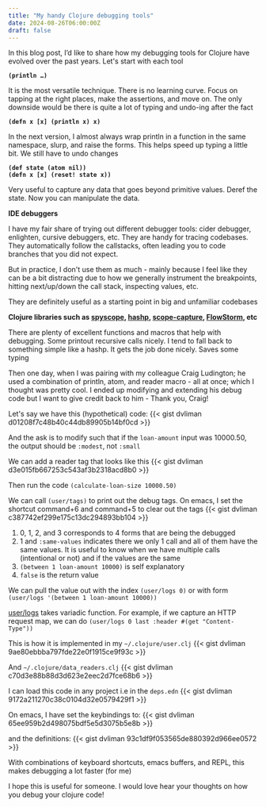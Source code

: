 ```yaml
---
title: "My handy Clojure debugging tools"
date: 2024-08-26T06:00:00Z
draft: false
---
```


In this blog post, I’d like to share how my debugging tools for Clojure have evolved over the past years. Let's start with each tool

**`(println …)`** 

It is the most versatile technique. There is no learning curve. Focus on tapping at the right places, make the assertions, and move on. The only downside would be there is quite a lot of typing and undo-ing after the fact

**`(defn x [x] (println x) x)`** 

In the next version, I almost always wrap println in a function in the same namespace, slurp, and raise the forms. This helps speed up typing a little bit. We still have to undo changes

**`(def state (atom nil))`**   
**`(defn x [x] (reset! state x))`** 

Very useful to capture any data that goes beyond primitive values. Deref the state. Now you can manipulate the data.

**IDE debuggers**

I have my fair share of trying out different debugger tools: cider debugger, enlighten, cursive debuggers, etc. They are handy for tracing codebases. They automatically follow the callstacks, often leading you to code branches that you did not expect.

But in practice, I don't use them as much - mainly because I feel like they can be a bit distracting due to how we generally instrument the breakpoints, hitting next/up/down the call stack, inspecting values, etc.

They are definitely useful as a starting point in big and unfamiliar codebases

**Clojure libraries such as [spyscope](https://github.com/dgrnbrg/spyscope), [hashp](https://github.com/weavejester/hashp), [scope-capture](https://github.com/vvvvalvalval/scope-capture), [FlowStorm](http://www.flow-storm.org/), etc**

There are plenty of excellent functions and macros that help with debugging. Some printout recursive calls nicely. I tend to fall back to something simple like a hashp. It gets the job done nicely. Saves some typing

Then one day, when I was pairing with my colleague Craig Ludington; he used a combination of println, atom, and reader macro - all at once; which I thought was pretty cool. I ended up modifying and extending his debug code but I want to give credit back to him - Thank you, Craig!

Let's say we have this (hypothetical) code:
{{< gist dvliman d01208f7c48b40c44db89905b14bf0cd >}}

And the ask is to modify such that if the `loan-amount` input was 10000.50, the output should be `:modest`, not `:small`

We can add a reader tag that looks like this
{{< gist dvliman d3e015fb667253c543af3b2318acd8b0 >}}

Then run the code `(calculate-loan-size 10000.50)`

We can call `(user/tags)` to print out the debug tags. On emacs, I set the shortcut command+6 and command+5 to clear out the tags
{{< gist dvliman c387742ef299e175c13dc294893bb104 >}}

1.  0, 1, 2, and 3 corresponds to 4 forms that are being the debugged
2.  1 and `:same-values` indicates there we only 1 call and all of them have the same values. It is useful to know when we have multiple calls (intentional or not) and if the values are the same
3.  `(between 1 loan-amount 10000)` is self explanatory
4.  `false` is the return value

We can pull the value out with the index `(user/logs 0)` or with form `(user/logs '(between 1 loan-amount 10000))`

[user/logs](https://github.com/dvliman/.clojure/blob/cb2153279931f3537140d8a84335a73fbf989147/user.clj#L11) takes variadic function. For example, if we capture an HTTP request map, we can do `(user/logs 0 last :header #(get "Content-Type"))`

This is how it is implemented in my `~/.clojure/user.clj`
{{< gist dvliman 9ae80ebbba797fde22e0f1915ce9f93c >}}

And `~/.clojure/data_readers.clj` 
{{< gist dvliman c70d3e88b88d3d623e2eec2d7fce68b6 >}}

I can load this code in any project i.e in the `deps.edn`
{{< gist dvliman 9172a211270c38c0104d32e0579429f1 >}}


On emacs, I have set the keybindings to:
{{< gist dvliman 65ee959b2d498075bdf5e5d3075b5e8b >}}

and the definitions:
{{< gist dvliman 93c1df9f053565de880392d966ee0572 >}}

With combinations of keyboard shortcuts, emacs buffers, and REPL, this makes debugging a lot faster (for me)

I hope this is useful for someone. I would love hear your thoughts on how you debug your clojure code!

